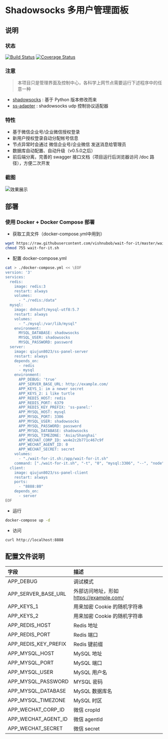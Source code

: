 # Shadowsocks 多用户管理面板

## 说明

### 状态

[![Build Status](https://travis-ci.org/qiujun8023/ss-panel-server.svg?branch=master)](https://travis-ci.org/qiujun8023/ss-panel-server)
[![Coverage Status](https://coveralls.io/repos/github/qiujun8023/ss-panel-server/badge.svg?branch=master)](https://coveralls.io/github/qiujun8023/ss-panel-server?branch=master)

### 注意

> 本项目只是管理界面及控制中心，各科学上网节点需要运行下述程序中的任意一种

* [shadowsocks](https://github.com/qiujun8023/shadowsocks) : 基于 Python 版本修改而来
* [ss-adapter](https://github.com/qiujun8023/ss-adapter) : shadowsocks udp 控制协议适配器

### 特性

- 基于微信企业号/企业微信授权登录
- 新用户授权登录自动分配帐号信息
- 节点异常时会通过 微信企业号/企业微信 发送消息给管理员
- 数据库自动配置、自动升级（v0.5.0之后）
- 前后端分离，完善的 swagger 接口文档（项目运行后浏览器访问 /doc 路径），方便二次开发

### 截图

![效果展示](https://cdn.qiujun.me/image/2018/09/25/5daa1facf56acafb7104aa4079e0fa40.gif)

## 部署

### 使用 Docker + Docker Compose 部署

- 获取工具文件（docker-compose.yml中用到）

```bash
wget https://raw.githubusercontent.com/vishnubob/wait-for-it/master/wait-for-it.sh
chmod 755 wait-for-it.sh
```

- 配置 docker-compose.yml

```bash
cat > ./docker-compose.yml << \EOF
version: '3'
services:
  redis:
    image: redis:3
    restart: always
    volumes:
      - "./redis:/data"
  mysql:
    image: dnhsoft/mysql-utf8:5.7
    restart: always
    volumes:
      - "./mysql:/var/lib/mysql"
    environment:
      MYSQL_DATABASE: shadowsocks
      MYSQL_USER: shadowsocks
      MYSQL_PASSWORD: password
  server:
    image: qiujun8023/ss-panel-server
    restart: always
    depends_on:
      - redis
      - mysql
    environment:
      APP_DEBUG: 'true'
      APP_SERVER_BASE_URL: http://example.com/
      APP_KEYS_1: im a newer secret
      APP_KEYS_2: i like turtle
      APP_REDIS_HOST: redis
      APP_REDIS_PORT: 6379
      APP_REDIS_KEY_PREFIX: 'ss-panel:'
      APP_MYSQL_HOST: mysql
      APP_MYSQL_PORT: 3306
      APP_MYSQL_USER: shadowsocks
      APP_MYSQL_PASSWORD: password
      APP_MYSQL_DATABASE: shadowsocks
      APP_MYSQL_TIMEZONE: 'Asia/Shanghai'
      APP_WECHAT_CORP_ID: wx4e2c2b771c467c9f
      APP_WECHAT_AGENT_ID: 0
      APP_WECHAT_SECRET: secret
    volumes:
      - "./wait-for-it.sh:/app/wait-for-it.sh"
    command: ["./wait-for-it.sh", "-t", "0", "mysql:3306", "--", "node", "index.js"]
  client:
    image: qiujun8023/ss-panel-client
    restart: always
    ports:
      - "8888:80"
    depends_on:
      - server
EOF
```

- 运行
```bash
docker-compose up -d
```

- 访问
```
curl http://localhost:8888
```

## 配置文件说明

| 字段   | 描述   |
|:----|:----|
| APP_DEBUG   | 调试模式   |
| APP_SERVER_BASE_URL   | 外部访问地址，形如 https://example.com/   |
| APP_KEYS_1   | 用来加密 Cookie 的随机字符串   |
| APP_KEYS_2   | 用来加密 Cookie 的随机字符串   |
| APP_REDIS_HOST   | Redis 地址   |
| APP_REDIS_PORT   | Redis 端口   |
| APP_REDIS_KEY_PREFIX   | Redis 键前缀   |
| APP_MYSQL_HOST   | MySQL 地址   |
| APP_MYSQL_PORT   | MySQL 端口   |
| APP_MYSQL_USER   | MySQL 用户名   |
| APP_MYSQL_PASSWORD   | MYSQL 密码   |
| APP_MYSQL_DATABASE   | MySQL 数据库名   |
| APP_MYSQL_TIMEZONE   | MySQL 时区   |
| APP_WECHAT_CORP_ID   | 微信 cropId   |
| APP_WECHAT_AGENT_ID   | 微信 agentId   |
| APP_WECHAT_SECRET   | 微信 secret   |

